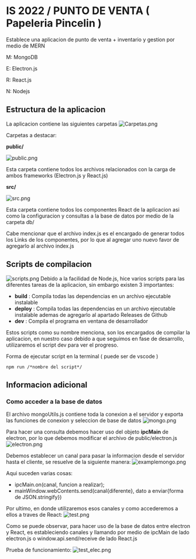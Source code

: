 # IS 2022 / PUNTO DE VENTA ( Papeleria Pincelin )

Establece una aplicacion de punto de venta + inventario y gestion por medio de MERN 

M: MongoDB

E: Electron.js

R: React.js

N: Nodejs

## Estructura de la aplicacion

La aplicacion contiene las siguientes carpetas
![Carpetas.png](https://user-images.githubusercontent.com/47167208/199149972-c5cd56e4-6d00-4c62-b1b5-a0da7e6ed22f.png)

Carpetas a destacar:

**public/**

![public.png](https://user-images.githubusercontent.com/47167208/199150441-51c5d46b-44e7-459d-8b3a-96849e8cd498.png)

Esta carpeta contiene todos los archivos relacionados con la carga de ambos frameworks (Electron.js y React.js)

**src/**

![src.png](https://user-images.githubusercontent.com/47167208/199150545-5efe17fd-28d6-44cd-90e8-fe2e92c7de9c.png)

Esta carpeta contiene todos los componentes React de la aplicacion asi como la configuracion y consultas a la base de datos por medio de la carpeta db/

Cabe mencionar que el archivo index.js es el encargado de generar todos los Links de los componentes, por lo que al agregar uno nuevo favor de agregarlo al archivo index.js

## Scripts de compilacion
![scripts.png](https://user-images.githubusercontent.com/47167208/199151000-054b70e2-9f19-4bb7-aa96-33b418c9ca5c.png)
Debido a la facilidad de Node.js, hice varios scripts para las diferentes tareas de la aplicacion, sin embargo existen 3 importantes:
* **build** : Compila todas las dependencias en un archivo ejecutable instalable
* **deploy** : Compila todas las dependencias en un archivo ejecutable instalable ademas de agregarlo al apartado Releases de Github
* **dev** :  Compila el programa en ventana de desarrollador

Estos scripts como su nombre menciona, son los encargados de compilar la aplicacion, en nuestro caso debido a que seguimos en fase de desarrollo, utilizaremos el script dev para ver el progreso.

Forma de ejecutar script en la terminal ( puede ser de vscode )
```terminal
npm run /*nombre del script*/
```

## Informacion adicional
### Como acceder a la base de datos
El archivo mongoUtils.js contiene toda la conexion a el servidor y exporta las funciones de conexion y seleccion de base de datos
![mongo.png](https://user-images.githubusercontent.com/47167208/199152384-114875b2-db71-4b18-b96d-5e9d88f702b0.png)

Para hacer una consulta debemos hacer uso del objeto **ipcMain** de electron, por lo que debemos modificar el archivo de public/electron.js
![electron.png](https://user-images.githubusercontent.com/47167208/199152678-11cd386a-8326-401d-af2c-2b97d7907242.png)

Debemos establecer un canal para pasar la informacion desde el servidor hasta el cliente, se resuelve de la siguiente manera:
![examplemongo.png](https://user-images.githubusercontent.com/47167208/199152819-b2177726-e705-478a-b217-bd394542e003.png)

Aqui suceden varias cosas:
* ipcMain.on(canal, funcion a realizar);
* mainWindow.webContents.send(canal{diferente}, dato a enviar{forma de JSON.stringify})

Por ultimo, en donde utilizaremos esos canales y como accederemos a ellos a traves de React:
![test.png](https://user-images.githubusercontent.com/47167208/199153343-a5d250ce-2eab-4ea3-a82c-7fe155cccdc5.png)

Como se puede observar, para hacer uso de la base de datos entre electron y React, es estableciendo canales y llamando por medio de ipcMain de lado electron.js o window.api.send/receive de lado React.js

Prueba de funcionamiento:
![test_elec.png](https://user-images.githubusercontent.com/47167208/199153620-10715c5a-6288-4aa1-8acd-8b890a2e5742.png)
